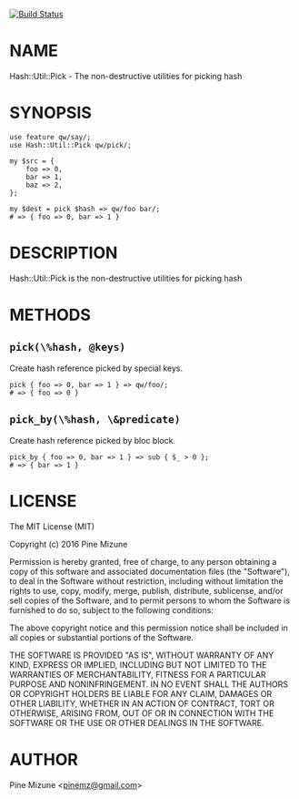 [![Build Status](https://travis-ci.org/pine/p5-Hash-Util-Pick.svg?branch=master)](https://travis-ci.org/pine/p5-Hash-Util-Pick)
# NAME

Hash::Util::Pick - The non-destructive utilities for picking hash

# SYNOPSIS

    use feature qw/say/;
    use Hash::Util::Pick qw/pick/;

    my $src = {
        foo => 0,
        bar => 1,
        baz => 2,
    };

    my $dest = pick $hash => qw/foo bar/;
    # => { foo => 0, bar => 1 }

# DESCRIPTION

Hash::Util::Pick is the non-destructive utilities for picking hash

# METHODS

## `pick(\%hash, @keys)`
Create hash reference picked by special keys.

    pick { foo => 0, bar => 1 } => qw/foo/;
    # => { foo => 0 }

## `pick_by(\%hash, \&predicate)`
Create hash reference picked by bloc block.

    pick_by { foo => 0, bar => 1 } => sub { $_ > 0 };
    # => { bar => 1 }

# LICENSE

The MIT License (MIT)

Copyright (c) 2016 Pine Mizune

Permission is hereby granted, free of charge, to any person obtaining a copy
of this software and associated documentation files (the "Software"), to deal
in the Software without restriction, including without limitation the rights
to use, copy, modify, merge, publish, distribute, sublicense, and/or sell
copies of the Software, and to permit persons to whom the Software is
furnished to do so, subject to the following conditions:

The above copyright notice and this permission notice shall be included in
all copies or substantial portions of the Software.

THE SOFTWARE IS PROVIDED "AS IS", WITHOUT WARRANTY OF ANY KIND, EXPRESS OR
IMPLIED, INCLUDING BUT NOT LIMITED TO THE WARRANTIES OF MERCHANTABILITY,
FITNESS FOR A PARTICULAR PURPOSE AND NONINFRINGEMENT. IN NO EVENT SHALL THE
AUTHORS OR COPYRIGHT HOLDERS BE LIABLE FOR ANY CLAIM, DAMAGES OR OTHER
LIABILITY, WHETHER IN AN ACTION OF CONTRACT, TORT OR OTHERWISE, ARISING FROM,
OUT OF OR IN CONNECTION WITH THE SOFTWARE OR THE USE OR OTHER DEALINGS IN
THE SOFTWARE.

# AUTHOR

Pine Mizune &lt;pinemz@gmail.com>
